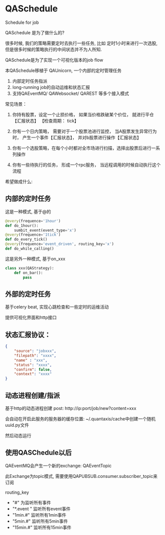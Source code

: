 # QASchedule
Schedule for job


QASchedule 是为了做什么的?


很多时候, 我们的策略需要定时去执行一些任务, 比如 定时1小时来进行一次选股, 但是很多时候的策略执行的中间状态并不为人所知.

QASchedule是为了实现一个可视化版本的job flow


本QASchedule移植于 QAUnicorn, 一个内部的定时管理任务


1. 内部定时任务指派
2. long-running job的自动运维和状态汇报
3. 支持QAEventMQ/ QAWebsocket/ QAREST 等多个接入模式



常见场景：

1. 你持有股票，设定一个止损价格， 如果当价格跌破某个价位， 就进行平仓【汇报状态】 【检查周期： tick】

2. 你有一个日内策略， 需要对于一个股票池进行监控， 当A股票发生异常行为时， 产生一个事件【汇报状态】， 并对b股票进行操作【汇报状态】

3. 你有一个选股策略，在每个小时都对全市场进行扫描，选择出股票后进行一系列操作

4. 你有一些待执行的任务， 形成一个rpc服务， 当远程调用的时候自动执行这个流程


希望做成什么:

## 内部的定时任务
这是一种模式, 基于@的


```python
@every(frequence='1hour')
def do_1hour():
    sumbit_event(event_type='x')
@every(frequence='1tick')
def do_every_tick()
@every(frequence='event_driven', routing_key='x')
def do_while_calling()
```
这是另外一种模式, 基于on_xxx

```python
class xxx(QAStrategy):
    def on_bar():
        pass
```

## 外部的定时任务

基于celery beat, 实现心跳检查和一些定时的运维活动

提供可视化界面和http接口




## 状态汇报协议：


```json
{
    "source": "jobxxx",
    "filepath": "xxxx",
    "name" : "xxx",
    "status": "xxxx",
    "confirm": false,
    "context": "xxxx"
}
```

## 动态进程创建/指派

基于http的动态进程创建
post: http://ip:port/job/new?content=xxx

会自动在开启此服务的服务器的缓存位置: ~/.quantaxis/cache中创建一个随机uuid.py文件

然后动态运行



## 使用QASChedule以后

QAEventMQ会产生一个新的exchange: QAEventTopic

此Exchange为topic模式, 需要使用QAPUBSUB.consumer.subscriber_topic来订阅

routing_key 

- "#"  为监听所有事件
- "*.event " 监听所有event事件
- "1min.#" 监听所有1min事件
- "5min.#" 监听所有5min事件
- "15min.#" 监听所有15min事件